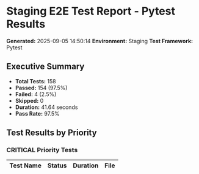 # Staging E2E Test Report - Pytest Results

**Generated:** 2025-09-05 14:50:14
**Environment:** Staging
**Test Framework:** Pytest

## Executive Summary

- **Total Tests:** 158
- **Passed:** 154 (97.5%)
- **Failed:** 4 (2.5%)
- **Skipped:** 0
- **Duration:** 41.64 seconds
- **Pass Rate:** 97.5%

## Test Results by Priority

### CRITICAL Priority Tests

| Test Name | Status | Duration | File |
|-----------|--------|----------|------|

